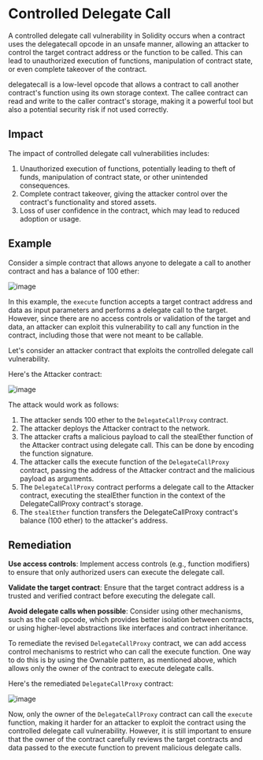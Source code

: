 # Controlled Delegate Call
A controlled delegate call vulnerability in Solidity occurs when a contract uses the delegatecall opcode in an unsafe manner, allowing an attacker to control the target contract address or the function to be called. This can lead to unauthorized execution of functions, manipulation of contract state, or even complete takeover of the contract.

delegatecall is a low-level opcode that allows a contract to call another contract's function using its own storage context. The callee contract can read and write to the caller contract's storage, making it a powerful tool but also a potential security risk if not used correctly.

## Impact
The impact of controlled delegate call vulnerabilities includes:

1. Unauthorized execution of functions, potentially leading to theft of funds, manipulation of contract state, or other unintended consequences.
2. Complete contract takeover, giving the attacker control over the contract's functionality and stored assets.
3. Loss of user confidence in the contract, which may lead to reduced adoption or usage.

## Example
Consider a simple contract that allows anyone to delegate a call to another contract and has a balance of 100 ether:

![image](https://user-images.githubusercontent.com/35583758/226454512-780f99c8-5a9f-4dc8-800e-9534edda7c45.png)

In this example, the `execute` function accepts a target contract address and data as input parameters and performs a delegate call to the target. However, since there are no access controls or validation of the target and data, an attacker can exploit this vulnerability to call any function in the contract, including those that were not meant to be callable.

Let's consider an attacker contract that exploits the controlled delegate call vulnerability.

Here's the Attacker contract:

![image](https://user-images.githubusercontent.com/35583758/226454611-f9a07b25-652e-4a19-961f-1cb99c085553.png)

The attack would work as follows:

1. The attacker sends 100 ether to the `DelegateCallProxy` contract.
2. The attacker deploys the Attacker contract to the network.
3. The attacker crafts a malicious payload to call the stealEther function of the Attacker contract using delegate call. This can be done by encoding the function signature.
4. The attacker calls the execute function of the `DelegateCallProxy` contract, passing the address of the Attacker contract and the malicious payload as arguments.
5. The `DelegateCallProxy` contract performs a delegate call to the Attacker contract, executing the stealEther function in the context of the DelegateCallProxy contract's storage.
6. The `stealEther` function transfers the DelegateCallProxy contract's balance (100 ether) to the attacker's address.

## Remediation
**Use access controls**: Implement access controls (e.g., function modifiers) to ensure that only authorized users can execute the delegate call.

**Validate the target contract**: Ensure that the target contract address is a trusted and verified contract before executing the delegate call.

**Avoid delegate calls when possible**: Consider using other mechanisms, such as the call opcode, which provides better isolation between contracts, or using higher-level abstractions like interfaces and contract inheritance.

To remediate the revised `DelegateCallProxy` contract, we can add access control mechanisms to restrict who can call the execute function. One way to do this is by using the Ownable pattern, as mentioned above, which allows only the owner of the contract to execute delegate calls.

Here's the remediated `DelegateCallProxy` contract:

![image](https://user-images.githubusercontent.com/35583758/226455197-3ae1505e-f5c0-4a62-ae2f-9b85cf09badc.png)

Now, only the owner of the `DelegateCallProxy` contract can call the `execute` function, making it harder for an attacker to exploit the contract using the controlled delegate call vulnerability. However, it is still important to ensure that the owner of the contract carefully reviews the target contracts and data passed to the execute function to prevent malicious delegate calls.
